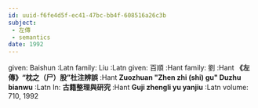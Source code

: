 ```yaml
---
id: uuid-f6fe4d5f-ec41-47bc-bb4f-608516a26c3b
subject: 
 - 左傳
 - semantics
date: 1992
---
```


given: Baishun :Latn
family: Liu :Latn
given: 百順 :Hant
family: 劉 :Hant
**《左傳》“枕之（尸）股”杜注辨誤** :Hant
**Zuozhuan "Zhen zhi (shi) gu" Duzhu bianwu** :Latn
In: 
**古籍整理與研究** :Hant
**Guji zhengli yu yanjiu** :Latn
volume: 710, 1992